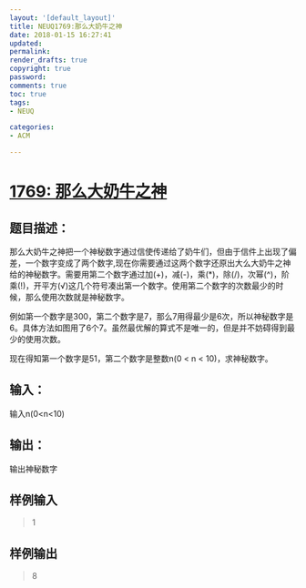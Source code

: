 ```yaml
---
layout: '[default_layout]'   
title: NEUQ1769:那么大奶牛之神              
date: 2018-01-15 16:27:41  
updated: 
permalink: 
render_drafts: true
copyright: true
password: 
comments: true
toc: true                  
tags:                        
- NEUQ

categories:                  
- ACM

---
```

# [1769: 那么大奶牛之神](http://newoj.acmclub.cn/problems/1769)
## 题目描述：
那么大奶牛之神把一个神秘数字通过信使传递给了奶牛们，但由于信件上出现了偏差，一个数字变成了两个数字,现在你需要通过这两个数字还原出大么大奶牛之神给的神秘数字。需要用第二个数字通过加(+)，减(-)，乘(*)，除(/)，次幂(^)，阶乘(!)，开平方(√)这几个符号凑出第一个数字。使用第二个数字的次数最少的时候，那么使用次数就是神秘数字。
<!--more-->
例如第一个数字是300，第二个数字是7，那么7用得最少是6次，所以神秘数字是6。具体方法如图用了6个7。虽然最优解的算式不是唯一的，但是并不妨碍得到最少的使用次数。

现在得知第一个数字是51，第二个数字是整数n(0 < n < 10)，求神秘数字。

## 输入：
 输入n(0<n<10)

## 输出：
 输出神秘数字

## 样例输入
>1

## 样例输出
>8


